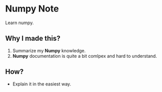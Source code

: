 # Numpy Note
Learn numpy.

## Why I made this?
1. Summarize my **Numpy** knowledge.
2. **Numpy** documentation is quite a bit comlpex and hard to understand.

## How?
* Explain it in the easiest way.
